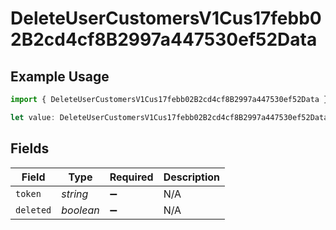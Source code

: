 # DeleteUserCustomersV1Cus17febb02B2cd4cf8B2997a447530ef52Data

## Example Usage

```typescript
import { DeleteUserCustomersV1Cus17febb02B2cd4cf8B2997a447530ef52Data } from "@dhaba/safepay-ts/models/operations";

let value: DeleteUserCustomersV1Cus17febb02B2cd4cf8B2997a447530ef52Data = {};
```

## Fields

| Field              | Type               | Required           | Description        |
| ------------------ | ------------------ | ------------------ | ------------------ |
| `token`            | *string*           | :heavy_minus_sign: | N/A                |
| `deleted`          | *boolean*          | :heavy_minus_sign: | N/A                |